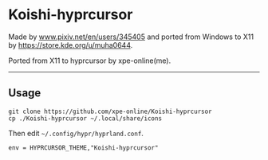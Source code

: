 # Koishi-hyprcursor

Made by www.pixiv.net/en/users/345405 and ported from Windows to X11 by https://store.kde.org/u/muha0644. 

Ported from X11 to hyprcursor by xpe-online(me).

---

## Usage
```
git clone https://github.com/xpe-online/Koishi-hyprcursor
cp ./Koishi-hyprcursor ~/.local/share/icons
```
Then edit `~/.config/hypr/hyprland.conf`.

```
env = HYPRCURSOR_THEME,"Koishi-hyprcursor"
```
